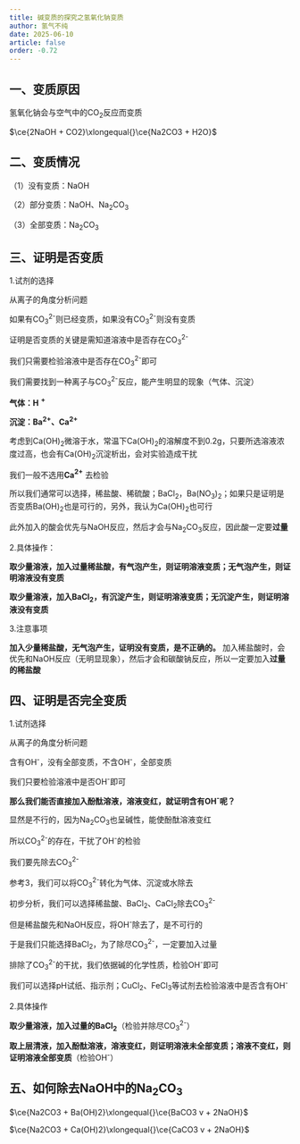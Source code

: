 ```yaml
---
title: 碱变质的探究之氢氧化钠变质
author: 氢气不纯
date: 2025-06-10
article: false
order: -0.72
---
```


## 一、变质原因

氢氧化钠会与空气中的CO<sub>2</sub>反应而变质

$\ce{2NaOH + CO2}\xlongequal{}\ce{Na2CO3 + H2O}$

## 二、变质情况

（1）没有变质：NaOH

（2）部分变质：NaOH、Na<sub>2</sub>CO<sub>3</sub>

（3）全部变质：Na<sub>2</sub>CO<sub>3</sub>

## 三、证明是否变质	

1.试剂的选择

从离子的角度分析问题

如果有CO<sub>3</sub>​<sup>2-</sup>则已经变质，如果没有CO<sub>3</sub>​<sup>2-</sup>则没有变质

证明是否变质的关键是需知道溶液中是否存在CO<sub>3</sub>​<sup>2-</sup>

我们只需要检验溶液中是否存在CO<sub>3</sub>​<sup>2-</sup>即可

我们需要找到一种离子与CO<sub>3</sub>​<sup>2-</sup>反应，能产生明显的现象（气体、沉淀）

**气体：H**​ **<sup>+</sup>**

**沉淀：Ba**​**<sup>2+</sup>**​ **、Ca**​**<sup>2+</sup>**

考虑到Ca(OH)<sub>2</sub>微溶于水，常温下Ca(OH)<sub>2</sub>的溶解度不到0.2g，只要所选溶液浓度过高，也会有Ca(OH)<sub>2</sub>沉淀析出，会对实验造成干扰

我们一般不选用**Ca**​**<sup>2+</sup>** 去检验

所以我们通常可以选择，稀盐酸、稀硫酸；BaCl<sub>2</sub>，Ba(NO<sub>3</sub>)<sub>2</sub>；如果只是证明是否变质Ba(OH)<sub>2</sub>也是可行的，另外，我认为Ca(OH)<sub>2</sub>也可行

此外加入的酸会优先与NaOH反应，然后才会与Na<sub>2</sub>CO<sub>3</sub>反应，因此酸一定要**过量**

2.具体操作：

**取少量溶液，加入过量稀盐酸，有气泡产生，则证明溶液变质；无气泡产生，则证明溶液没有变质**

**取少量溶液，加入BaCl**​**<sub>2</sub>**​ **，有沉淀产生，则证明溶液变质；无沉淀产生，则证明溶液没有变质**

3.注意事项

**加入少量稀盐酸，无气泡产生，证明没有变质，是不正确的。** 加入稀盐酸时，会优先和NaOH反应（无明显现象），然后才会和碳酸钠反应，所以一定要加入**过量的稀盐酸**

## 四、证明是否完全变质

1.试剂选择

从离子的角度分析问题

含有OH<sup>-</sup>，没有全部变质，不含OH<sup>-</sup>，全部变质

我们只要检验溶液中是否OH<sup>-</sup>即可

**那么我们能否直接加入酚酞溶液，溶液变红，就证明含有OH**​ **<sup>-</sup>**​**呢？**

显然是不行的，因为Na<sub>2</sub>CO<sub>3</sub>也呈碱性，能使酚酞溶液变红

所以CO<sub>3</sub>​<sup>2-</sup>的存在，干扰了OH<sup>-</sup>的检验

我们要先除去CO<sub>3</sub>​<sup>2-</sup>

参考3，我们可以将CO<sub>3</sub>​<sup>2-</sup>转化为气体、沉淀或水除去

初步分析，我们可以选择稀盐酸、BaCl<sub>2</sub>、CaCl<sub>2</sub>除去CO<sub>3</sub>​<sup>2-</sup>

但是稀盐酸先和NaOH反应，将OH<sup>-</sup>除去了，是不可行的

于是我们只能选择BaCl<sub>2</sub>，为了除尽CO<sub>3</sub>​<sup>2-</sup>，一定要加入过量

排除了CO<sub>3</sub>​<sup>2-</sup>的干扰，我们依据碱的化学性质，检验OH<sup>-</sup>即可

我们可以选择pH试纸、指示剂；CuCl<sub>2</sub>、FeCl<sub>3</sub>等试剂去检验溶液中是否含有OH<sup>-</sup>

2.具体操作	

**取少量溶液，加入过量的BaCl**​**<sub>2</sub>**（检验并除尽CO<sub>3</sub>​<sup>2-</sup>）

**取上层清液，加入酚酞溶液，溶液变红，则证明溶液未全部变质；溶液不变红，则证明溶液全部变质**（检验OH<sup>-</sup>）

## 五、如何除去NaOH中的Na<sub>2</sub>CO<sub>3</sub>

$\ce{Na2CO3 + Ba(OH)2}\xlongequal{}\ce{BaCO3 v + 2NaOH}$  

$\ce{Na2CO3 + Ca(OH)2}\xlongequal{}\ce{CaCO3 v + 2NaOH}$

‍
